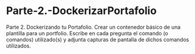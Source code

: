 # Parte-2.-DockerizarPortafolio
Parte 2. Dockerizando tu Portafolio. Crear un contenedor básico de una plantilla para un portfolio. Escribe en cada pregunta el comando (o comandos) utilizado(s) y adjunta capturas de pantalla de dichos comandos utilizados. 
